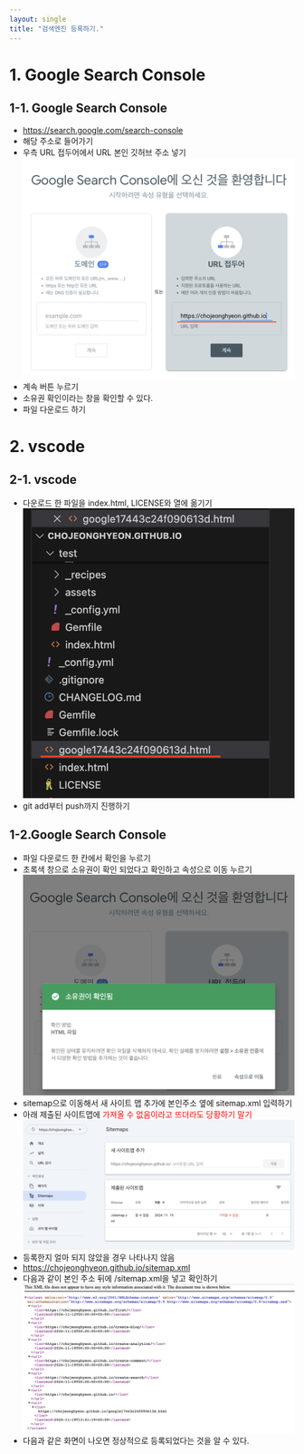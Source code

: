 ```yaml
---
layout: single
title: "검색엔진 등록하기."
---
```


# 1. Google Search Console

## 1-1. Google Search Console

- https://search.google.com/search-console
- 해당 주소로 들어가기
- 우측 URL 접두어에서 URL 본인 깃허브 주소 넣기
  ![](/assets/img/g_start.png)
- 계속 버튼 누르기
- 소유권 확인이라는 창을 확인할 수 있다.
- 파일 다운로드 하기

# 2. vscode

## 2-1. vscode

- 다운로드 한 파일을 index.html, LICENSE와 열에 옮기기
  ![](/assets/img/g_down.png)
- git add부터 push까지 진행하기

## 1-2.Google Search Console

- 파일 다운로드 한 칸에서 확인을 누르기
- 초록색 창으로 소유권이 확인 되었다고 확인하고 속성으로 이동 누르기
  ![](/assets/img/g_ok.png)
- sitemap으로 이동해서 새 사이트 맵 추가에 본인주소 옆에 sitemap.xml 입력하기
- 아래 제출된 사이트맵에 <span style="color:red">가져올 수 없음<span>이라고 뜨더라도 당황하기 말기
  ![](/assets/img/g_miss.png)
- 등록한지 얼마 되지 않았을 경우 나타나지 않음
- https://chojeonghyeon.github.io/sitemap.xml
- 다음과 같이 본인 주소 뒤에 /sitemap.xml을 넣고 확인하기
  ![](/assets/img/g_clear.png)
- 다음과 같은 화면이 나오면 정상적으로 등록되었다는 것을 알 수 있다.
